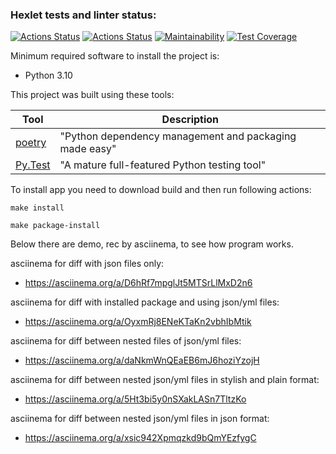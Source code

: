 ### Hexlet tests and linter status:
[![Actions Status](https://github.com/GunGalla/python-project-50/workflows/hexlet-check/badge.svg)](https://github.com/GunGalla/python-project-50/actions)
[![Actions Status](https://github.com/GunGalla/python-project-50/workflows/Python%20CI/badge.svg)](https://github.com/GunGalla/python-project-50/actions)
[![Maintainability](https://api.codeclimate.com/v1/badges/421d69aad7bfa2b5c687/maintainability)](https://codeclimate.com/github/GunGalla/python-project-50/maintainability)
[![Test Coverage](https://api.codeclimate.com/v1/badges/421d69aad7bfa2b5c687/test_coverage)](https://codeclimate.com/github/GunGalla/python-project-50/test_coverage)

Minimum required software to install the project is:

- Python 3.10

This project was built using these tools:

| Tool                                                                        | Description                                             |
|-----------------------------------------------------------------------------|---------------------------------------------------------|
| [poetry](https://poetry.eustace.io/)                                        | "Python dependency management and packaging made easy"  |
| [Py.Test](https://pytest.org)                                               | "A mature full-featured Python testing tool"            |

To install app you need to download build and then run following actions:

`make install`

`make package-install`

Below there are demo, rec by asciinema, to see how program works.

asciinema for diff with json files only:
- https://asciinema.org/a/D6hRf7mpglJt5MTSrLlMxD2n6

asciinema for diff with installed package and using json/yml files:
- https://asciinema.org/a/OyxmRj8ENeKTaKn2vbhIbMtik

asciinema for diff between nested files of json/yml files:
- https://asciinema.org/a/daNkmWnQEaEB6mJ6hoziYzojH

asciinema for diff between nested json/yml files in stylish and plain format:
- https://asciinema.org/a/5Ht3bi5y0nSXakLASn7TltzKo

asciinema for diff between nested json/yml files in json format:
- https://asciinema.org/a/xsic942Xpmqzkd9bQmYEzfygC
